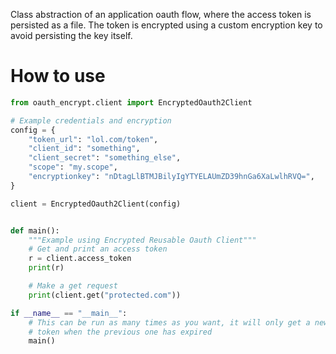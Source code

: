 Class abstraction of an application oauth flow, where the access token is persisted as a file. The token is encrypted using a custom encryption key to avoid persisting the key itself.

# How to use

```python
from oauth_encrypt.client import EncryptedOauth2Client

# Example credentials and encryption
config = {
    "token_url": "lol.com/token",
    "client_id": "something",
    "client_secret": "something_else",
    "scope": "my.scope",
    "encryptionkey": "nDtagLlBTMJBilyIgYTYELAUmZD39hnGa6XaLwlhRVQ=",
}

client = EncryptedOauth2Client(config)


def main():
    """Example using Encrypted Reusable Oauth Client"""
    # Get and print an access token
    r = client.access_token
    print(r)

    # Make a get request
    print(client.get("protected.com"))

if __name__ == "__main__":
    # This can be run as many times as you want, it will only get a new
    # token when the previous one has expired
    main()

```
